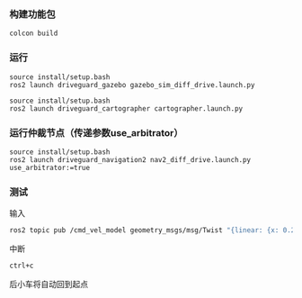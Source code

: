 ### 构建功能包

```
colcon build
```

### 运行
```
source install/setup.bash
ros2 launch driveguard_gazebo gazebo_sim_diff_drive.launch.py 

source install/setup.bash
ros2 launch driveguard_cartographer cartographer.launch.py
```

### 运行仲裁节点（传递参数use_arbitrator）
```
source install/setup.bash
ros2 launch driveguard_navigation2 nav2_diff_drive.launch.py use_arbitrator:=true
```

### 测试
输入
```bash
ros2 topic pub /cmd_vel_model geometry_msgs/msg/Twist "{linear: {x: 0.2}, angular: {z: 0.0}}" --rate 10
```
中断
```bash
ctrl+c
```
后小车将自动回到起点